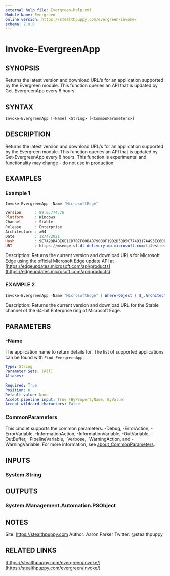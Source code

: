 ```yaml
---
external help file: Evergreen-help.xml
Module Name: Evergreen
online version: https://stealthpuppy.com/evergreen/invoke/
schema: 2.0.0
---
```


# Invoke-EvergreenApp

## SYNOPSIS

Returns the latest version and download URL/s for an application supported by the Evergreen module. This function queries an API that is updated by Get-EvergreenApp every 8 hours.

## SYNTAX

```
Invoke-EvergreenApp [-Name] <String> [<CommonParameters>]
```

## DESCRIPTION

Returns the latest version and download URL/s for an application supported by the Evergreen module. This function queries an API that is updated by Get-EvergreenApp every 8 hours. This function is experimental and functionality may change - do not use in production.

## EXAMPLES

### Example 1

```powershell
Invoke-EvergreenApp -Name "MicrosoftEdge"

Version      : 89.0.774.76
Platform     : Windows
Channel      : Stable
Release      : Enterprise
Architecture : x64
Date         : 12/4/2021
Hash         : 9E7A29B4BE6E1CD707F80B4B79008F19D2D5DD5C774D317A493EC6DE5BE0B7D7
URI          : https://msedge.sf.dl.delivery.mp.microsoft.com/filestreamingservice/files/4d12f620-174c-4259-85e6-8a80ea45ff10/MicrosoftEdgeEnterpriseX64.msi
```

Description:
Returns the current version and download URLs for Microsoft Edge using the official Microsoft Edge update API at [https://edgeupdates.microsoft.com/api/products](https://edgeupdates.microsoft.com/api/products).

### EXAMPLE 2

```powershell
Invoke-EvergreenApp -Name "MicrosoftEdge" | Where-Object { $_.Architecture -eq "x64" -and $_.Channel -eq "Stable" -and $_.Release -eq "Enterprise" }
```

Description:
Returns the current version and download URL for the Stable channel of the 64-bit Enterprise ring of Microsoft Edge.

## PARAMETERS

### -Name

The application name to return details for.
The list of supported applications can be found with `Find-EvergreenApp`.

```yaml
Type: String
Parameter Sets: (All)
Aliases:

Required: True
Position: 0
Default value: None
Accept pipeline input: True (ByPropertyName, ByValue)
Accept wildcard characters: False
```

### CommonParameters

This cmdlet supports the common parameters: -Debug, -ErrorAction, -ErrorVariable, -InformationAction, -InformationVariable, -OutVariable, -OutBuffer, -PipelineVariable, -Verbose, -WarningAction, and -WarningVariable. For more information, see [about_CommonParameters](http://go.microsoft.com/fwlink/?LinkID=113216).

## INPUTS

### System.String

## OUTPUTS

### System.Management.Automation.PSObject

## NOTES

Site: https://stealthpuppy.com
Author: Aaron Parker
Twitter: @stealthpuppy

## RELATED LINKS

[https://stealthpuppy.com/evergreen/invoke/](https://stealthpuppy.com/evergreen/invoke/)
